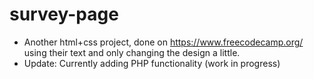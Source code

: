 # survey-page
- Another html+css project, done on https://www.freecodecamp.org/ using their text and only changing the design a little. 
- Update: Currently adding PHP functionality (work in progress)
